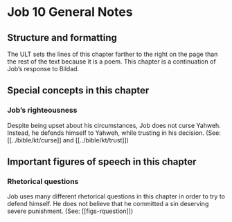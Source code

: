 # Job 10 General Notes
## Structure and formatting

The ULT sets the lines of this chapter farther to the right on the page than the rest of the text because it is a poem. This chapter is a continuation of Job’s response to Bildad.

## Special concepts in this chapter

### Job’s righteousness
Despite being upset about his circumstances, Job does not curse Yahweh. Instead, he defends himself to Yahweh, while trusting in his decision. (See: [[../bible/kt/curse]] and [[../bible/kt/trust]])

## Important figures of speech in this chapter

### Rhetorical questions
Job uses many different rhetorical questions in this chapter in order to try to defend himself. He does not believe that he committed a sin deserving severe punishment. (See: [[figs-rquestion]])